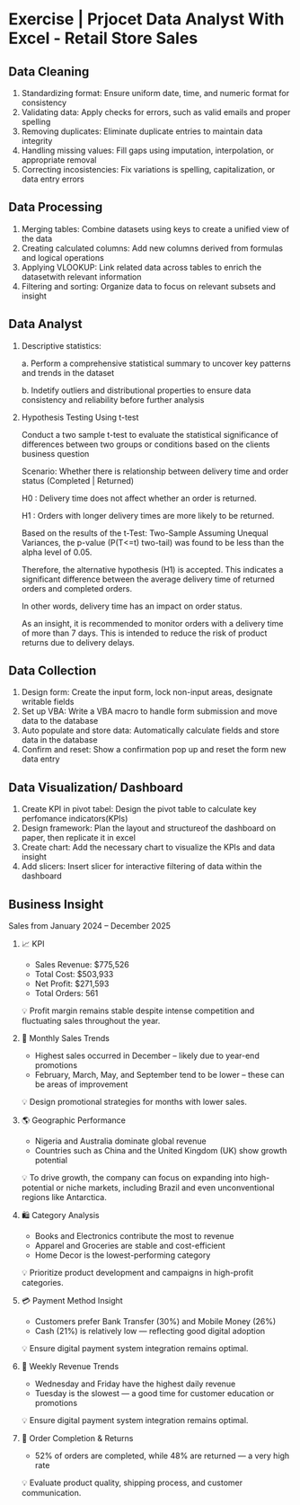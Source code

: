 # Exercise | Prjocet Data Analyst With Excel - Retail Store Sales

## Data Cleaning
1. Standardizing format: Ensure uniform date, time, and numeric format for consistency
2. Validating data: Apply checks for errors, such as valid emails and proper spelling
3. Removing duplicates: Eliminate duplicate entries to maintain data integrity
4. Handling missing values: Fill gaps using imputation, interpolation, or appropriate removal
5. Correcting incosistencies: Fix variations is spelling, capitalization, or data entry errors 

## Data Processing
1. Merging tables: Combine datasets using keys to create a unified view of the data
2. Creating calculated columns: Add new columns derived from formulas and logical operations
3. Applying VLOOKUP: Link related data across tables to enrich the datasetwith relevant information
4. Filtering and sorting: Organize data to focus on relevant subsets and insight

## Data Analyst
1. Descriptive statistics:
   
   a. Perform a comprehensive statistical summary to uncover key patterns and trends in the dataset
   
   b. Indetify outliers and distributional properties to ensure data consistency and reliability before further analysis
   
3. Hypothesis Testing Using t-test
   
   Conduct a two sample t-test to evaluate the statistical significance of differences between two groups or conditions based on the clients business question
   
   Scenario: Whether there is relationship between delivery time and order status (Completed | Returned)
   
   H0      : Delivery time does not affect whether an order is returned.
   
   H1      : Orders with longer delivery times are more likely to be returned.

   Based on the results of the t-Test: Two-Sample Assuming Unequal Variances, the p-value (P(T<=t) two-tail) was found to be less than the alpha level of 0.05.
   
   Therefore, the alternative hypothesis (H1) is accepted. This indicates a significant difference between the average delivery time of returned orders and completed orders.
   
   In other words, delivery time has an impact on order status.
   
   As an insight, it is recommended to monitor orders with a delivery time of more than 7 days. This is intended to reduce the risk of product returns due to delivery delays.

## Data Collection
1. Design form: Create the input form, lock non-input areas, designate writable fields
2. Set up VBA: Write a VBA macro to handle form submission and move data to the database
3. Auto populate and store data: Automatically calculate fields and store data in the database
4. Confirm and reset: Show a confirmation pop up and reset the form new data entry 

## Data Visualization/ Dashboard
1. Create KPI in pivot tabel: Design the pivot table to calculate key perfomance indicators(KPIs)
2. Design framework: Plan the layout and structureof the dashboard on paper, then replicate it in excel
3. Create chart: Add the necessary chart to visualize the KPIs and data insight
4. Add slicers: Insert slicer for interactive filtering of data within the dashboard

## Business Insight

Sales from January 2024 – December 2025

1. 📈 KPI
   - Sales Revenue: $775,526
   - Total Cost: $503,933
   - Net Profit: $271,593
   - Total Orders: 561
     
   💡 Profit margin remains stable despite intense competition and fluctuating sales throughout the year.

2. 📅 Monthly Sales Trends
   - Highest sales occurred in December – likely due to year-end promotions
   - February, March, May, and September tend to be lower – these can be areas of improvement
     
   💡 Design promotional strategies for months with lower sales.

3. 🌎 Geographic Performance
   - Nigeria and Australia dominate global revenue
   - Countries such as China and the United Kingdom (UK) show growth potential
     
   💡 To drive growth, the company can focus on expanding into high-potential or niche markets, including Brazil and even unconventional regions like Antarctica.

4. 🛍️ Category Analysis
   - Books and Electronics contribute the most to revenue
   - Apparel and Groceries are stable and cost-efficient
   - Home Decor is the lowest-performing category
     
   💡 Prioritize product development and campaigns in high-profit categories.

5. 💳 Payment Method Insight
   - Customers prefer Bank Transfer (30%) and Mobile Money (26%)
   - Cash (21%) is relatively low — reflecting good digital adoption
     
   💡 Ensure digital payment system integration remains optimal.

6. 📅 Weekly Revenue Trends
   - Wednesday and Friday have the highest daily revenue
   - Tuesday is the slowest — a good time for customer education or promotions
     
   💡 Ensure digital payment system integration remains optimal.

7. 🚨 Order Completion & Returns
   - 52% of orders are completed, while 48% are returned — a very high rate
     
   💡 Evaluate product quality, shipping process, and customer communication.

